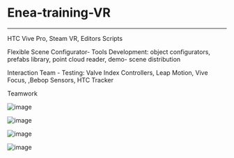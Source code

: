 # Enea-training-VR

--------------

HTC Vive Pro, Steam VR, Editors Scripts

Flexible Scene Configurator- Tools Development: object configurators, prefabs library, point cloud reader, demo- scene distribution

Interaction Team - Testing: Valve Index Controllers, Leap Motion, Vive Focus, ,Bebop Sensors, HTC Tracker

Teamwork


![image](https://user-images.githubusercontent.com/28359348/124164068-a3a42c00-daa0-11eb-9b57-67817aa158b8.png)

![image](https://user-images.githubusercontent.com/28359348/124165116-bff49880-daa1-11eb-8f88-ff1a5451c57a.png)

![image](https://user-images.githubusercontent.com/28359348/124164868-7d32c080-daa1-11eb-8d1e-3047e10b4c24.png)

![image](https://user-images.githubusercontent.com/28359348/124164352-d4846100-daa0-11eb-8e47-64ecccdcc89c.png)
